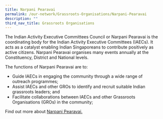 ```yaml
---
title: Narpani Pearavai
permalink: /our-network/Grassroots-Organisations/Narpani-Pearavai
description: ""
third_nav_title: Grassroots Organisations
---
```

The Indian Activity Executive Committees Council or Narpani Pearavai is the coordinating body for the Indian Activity Executive Committees (IAECs). It acts as a catalyst enabling Indian Singaporeans to contribute positively as active citizens. Narpani Pearavai organises many events annually at the Constituency, District and National levels.

The functions of Narpani Pearavai are to:

* Guide IAECs in engaging the community through a wide range of outreach programmes;
* Assist IAECs and other GROs to identify and recruit suitable Indian grassroots leaders; and
* Facilitate collaborations between IAECs and other Grassroots Organisations (GROs) in the community;

Find out more about [Narpani Pearavai.](https://www.facebook.com/friendsofnarpanipearavai)